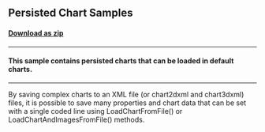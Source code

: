 ## Persisted Chart Samples
#### [Download as zip](https://minhaskamal.github.io/DownGit/#/home?url=https://github.com/GrapeCity/ComponentOne-WinForms-Samples/tree/master/NetFramework\Charts\XML)
____
#### This sample contains persisted charts that can be loaded in default charts.
____
By saving complex charts to an XML file (or chart2dxml and chart3dxml) files, it is possible to save many properties and chart data that can be set with a single coded line using LoadChartFromFile() or LoadChartAndImagesFromFile() methods. 



